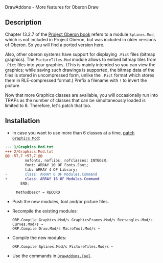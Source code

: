 DrawAddons - More features for Oberon Draw

Description
-----------

Chapter 13.2.7 of the [Project Oberon book](http://www.inf.ethz.ch/personal/wirth/ProjectOberon/PO.Applications.pdf)
refers to a module `Splines.Mod`, which is not included in Project Oberon, but was
included in older versions of Oberon. So you will find a ported version here.

Also, other oberon systems have support for displaying `.Pict` files (bitmap graphics).
The `PictureTiles.Mod` module allows to embed bitmap tiles from `.Pict` files into
your graphics. (This is mainly intended so you can view the graphics; while saving
such drawings is supported, the bitmap data of the tiles is stored in uncompressed
form, unlike the `.Pict` format which stores them in RLE-compressed format.) Prefix
a filename with `!` to invert the picture.

Now that more Graphics classes are available, you will occasionally run into TRAPs
as the number of classes that can be simultaneously loaded is limited to 6. Therefore,
let's patch that too.

Installation
------------

- In case you want to use more than 6 classes at a time, [patch `Graphics.Mod`](MoreClasses.patch):

```diff
--- 1/Graphics.Mod.txt
+++ 2/Graphics.Mod.txt
@@ -57,7 +57,7 @@
         nofonts, noflibs, nofclasses: INTEGER;
         font: ARRAY 10 OF Fonts.Font;
         lib: ARRAY 4 OF Library;
-        class: ARRAY 6 OF Modules.Command
+        class: ARRAY 16 OF Modules.Command
       END;

     MethodDesc* = RECORD
```

- Push the new modules, tool and/or picture files.

- Recompile the existing modules:

      ORP.Compile Graphics.Mod/s GraphicsFrames.Mod/s Rectangles.Mod/s Curves.Mod/s ~
      ORP.Compile Draw.Mod/s MacroTool.Mod/s ~

- Compile the new modules:

      ORP.Compile Splines.Mod/s PictureTiles.Mod/s ~

- Use the commands in [`DrawAddons.Tool`](DrawAddons.Tool.txt).